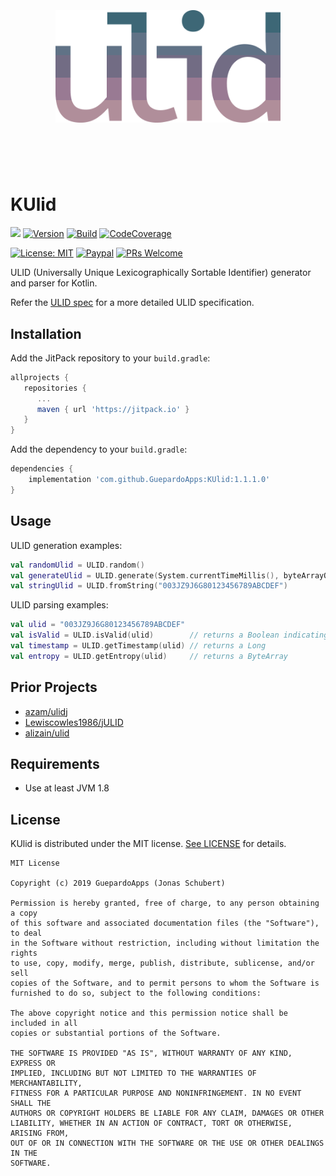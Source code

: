 <h1 align="center">
	<br>
	<br>
	<img width="360" src="logo.png" alt="ulid">
	<br>
	<br>
	<br>
</h1>

# KUlid

[![](https://jitpack.io/v/GuepardoApps/KUlid.svg)](https://jitpack.io/#GuepardoApps/KUlid)
[![Version](https://img.shields.io/badge/version-1.1.1.0-blue.svg)](https://github.com/GuepardoApps/KUlid/releases/tag/1.1.1.0)
[![Build](https://img.shields.io/badge/build-success-green.svg)](kulid)
[![CodeCoverage](https://img.shields.io/badge/codeCoverage-100-green.svg)](kulid)

[![License: MIT](https://img.shields.io/badge/License-MIT-blue.svg)](https://opensource.org/licenses/MIT)
[![Paypal](https://img.shields.io/badge/paypal-donate-blue.svg)](https://www.paypal.me/GuepardoApps)
[![PRs Welcome](https://img.shields.io/badge/PRs-welcome-brightgreen.svg)](http://makeapullrequest.com)

ULID (Universally Unique Lexicographically Sortable Identifier) generator and parser for Kotlin.

Refer the [ULID spec](https://github.com/ulid/spec) for a more detailed ULID specification.

## Installation

Add the JitPack repository to your `build.gradle`:

```groovy
allprojects {
   repositories {
      ...
      maven { url 'https://jitpack.io' }
   }
}
```

Add the dependency to your `build.gradle`:

```groovy
dependencies {
    implementation 'com.github.GuepardoApps:KUlid:1.1.1.0'
}
```

## Usage

ULID generation examples:

```kotlin
val randomUlid = ULID.random()
val generateUlid = ULID.generate(System.currentTimeMillis(), byteArrayOf(0x0, 0x1, 0x2, 0x3, 0x4, 0x5, 0x6, 0x7, 0x8, 0x9))
val stringUlid = ULID.fromString("003JZ9J6G80123456789ABCDEF")
```

ULID parsing examples:

```kotlin
val ulid = "003JZ9J6G80123456789ABCDEF"
val isValid = ULID.isValid(ulid)        // returns a Boolean indicating if the ULID is valid
val timestamp = ULID.getTimestamp(ulid) // returns a Long
val entropy = ULID.getEntropy(ulid)     // returns a ByteArray
```

## Prior Projects

- [azam/ulidj](https://github.com/azam/ulidj)
- [Lewiscowles1986/jULID](https://github.com/Lewiscowles1986/jULID)
- [alizain/ulid](https://github.com/alizain/ulid)

## Requirements

- Use at least JVM 1.8

## License

KUlid is distributed under the MIT license. [See LICENSE](LICENSE.md) for details.

```
MIT License

Copyright (c) 2019 GuepardoApps (Jonas Schubert)

Permission is hereby granted, free of charge, to any person obtaining a copy
of this software and associated documentation files (the "Software"), to deal
in the Software without restriction, including without limitation the rights
to use, copy, modify, merge, publish, distribute, sublicense, and/or sell
copies of the Software, and to permit persons to whom the Software is
furnished to do so, subject to the following conditions:

The above copyright notice and this permission notice shall be included in all
copies or substantial portions of the Software.

THE SOFTWARE IS PROVIDED "AS IS", WITHOUT WARRANTY OF ANY KIND, EXPRESS OR
IMPLIED, INCLUDING BUT NOT LIMITED TO THE WARRANTIES OF MERCHANTABILITY,
FITNESS FOR A PARTICULAR PURPOSE AND NONINFRINGEMENT. IN NO EVENT SHALL THE
AUTHORS OR COPYRIGHT HOLDERS BE LIABLE FOR ANY CLAIM, DAMAGES OR OTHER
LIABILITY, WHETHER IN AN ACTION OF CONTRACT, TORT OR OTHERWISE, ARISING FROM,
OUT OF OR IN CONNECTION WITH THE SOFTWARE OR THE USE OR OTHER DEALINGS IN THE
SOFTWARE.
```